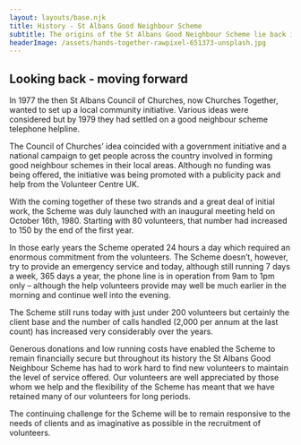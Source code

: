 ```yaml
---
layout: layouts/base.njk
title: History - St Albans Good Neighbour Scheme
subtitle: The origins of the St Albans Good Neighbour Scheme lie back in late 1977.
headerImage: /assets/hands-together-rawpixel-651373-unsplash.jpg
---
```

## Looking back - moving forward

In 1977 the then St Albans Council of Churches, now Churches Together, wanted to set up a local community initiative.  Various ideas were considered but by 1979 they had settled on a good neighbour scheme telephone helpline.

The Council of Churches’ idea coincided with a government initiative and a national campaign to get people across the country involved in forming good neighbour schemes in their local areas. Although no funding was being offered, the initiative was being promoted with a publicity pack and help from the Volunteer Centre UK.

With the coming together of these two strands and a great deal of initial work, the Scheme was duly launched with an inaugural meeting held on October 16th, 1980. Starting with 80 volunteers, that number had increased to 150 by the end of the first year.

In those early years the Scheme operated 24 hours a day which required an enormous commitment from the volunteers.  The Scheme doesn’t, however, try to provide an emergency service and today, although still running 7 days a week, 365 days a year, the phone line is in operation from 9am to 1pm only – although the help volunteers provide may well be much earlier in the morning and continue well into the evening.

The Scheme still runs today with just under 200 volunteers but certainly the client base and the number of calls handled (2,000 per annum at the last count) has increased very considerably over the years.

Generous donations and low running costs have enabled the Scheme to remain financially secure but throughout its history the St Albans Good Neighbour Scheme has had to work hard to find new volunteers to maintain the level of service offered.  Our volunteers are well appreciated by those whom we help and the flexibility of the Scheme has meant that we have retained many of our volunteers for long periods.

The continuing challenge for the Scheme will be to remain responsive to the needs of clients and as imaginative as possible in the recruitment of volunteers.
